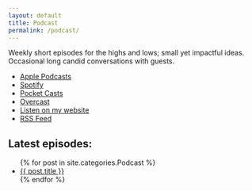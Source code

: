 ```yaml
---
layout: default
title: Podcast
permalink: /podcast/
---
```

Weekly short episodes for the highs and lows; small yet impactful ideas. Occasional long candid conversations with guests.

- [Apple Podcasts](https://podcasts.apple.com/podcast/id1511066766)
- [Spotify](https://open.spotify.com/show/0Ag9bNP2x2ova48QpnzSEy)
- [Pocket Casts](https://pca.st/rfr5tkab)
- [Overcast](https://overcast.fm/itunes1511066766)
- [Listen on my website](https://chaitanya.page/podcast/)
- [RSS Feed](https://chaitanya.page/feed/podcast)

## Latest episodes:
<ul>
{% for post in site.categories.Podcast %}
	<li><a href="{{ post.url | relative_url }}">{{ post.title }}</a></li>
{% endfor %}
</ul>